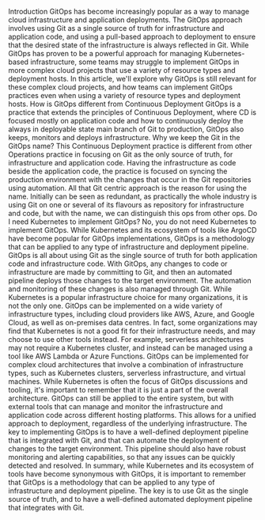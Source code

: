 Introduction
GitOps has become increasingly popular as a way to manage cloud infrastructure and application deployments. The GitOps approach involves using Git as a single source of truth for infrastructure and application code, and using a pull-based approach to deployment to ensure that the desired state of the infrastructure is always reflected in Git.
While GitOps has proven to be a powerful approach for managing Kubernetes-based infrastructure, some teams may struggle to implement GitOps in more complex cloud projects that use a variety of resource types and deployment hosts.
In this article, we'll explore why GitOps is still relevant for these complex cloud projects, and how teams can implement GitOps practices even when using a variety of resource types and deployment hosts.
How is GitOps different from Continuous Deployment
GitOps is a practice that extends the principles of Continuous Deployment, where CD is focused mostly on application code and how to continuously deploy the always in deployable state main branch of Git to production, GitOps also keeps, monitors and deploys infrastructure.
Why we keep the Git in the GitOps name?
This Continuous Deployment practice is different from other Operations practice in focusing on Git as the only source of truth, for infrastructure and application code. Having the infrastructure as code beside the application code, the practice is focused on syncing the production environment with the changes that occur in the Git repositories using automation. All that Git centric approach is the reason for using the name. Initially can be seen as redundant, as practically the whole industry is using Git on one or several of its flavours as repository for infrastructure and code, but with the name, we can distinguish this ops from other ops.
Do I need Kubernetes to implement GitOps?
No, you do not need Kubernetes to implement GitOps. While Kubernetes and its ecosystem of tools like ArgoCD have become popular for GitOps implementations, GitOps is a methodology that can be applied to any type of infrastructure and deployment pipeline.
GitOps is all about using Git as the single source of truth for both application code and infrastructure code. With GitOps, any changes to code or infrastructure are made by committing to Git, and then an automated pipeline deploys those changes to the target environment. The automation and monitoring of these changes is also managed through Git.
While Kubernetes is a popular infrastructure choice for many organizations, it is not the only one. GitOps can be implemented on a wide variety of infrastructure types, including cloud providers like AWS, Azure, and Google Cloud, as well as on-premises data centres.
In fact, some organizations may find that Kubernetes is not a good fit for their infrastructure needs, and may choose to use other tools instead. For example, serverless architectures may not require a Kubernetes cluster, and instead can be managed using a tool like AWS Lambda or Azure Functions.
GitOps can be implemented for complex cloud architectures that involve a combination of infrastructure types, such as Kubernetes clusters, serverless infrastructure, and virtual machines. While Kubernetes is often the focus of GitOps discussions and tooling, it's important to remember that it is just a part of the overall architecture. GitOps can still be applied to the entire system, but with external tools that can manage and monitor the infrastructure and application code across different hosting platforms. This allows for a unified approach to deployment, regardless of the underlying infrastructure.
The key to implementing GitOps is to have a well-defined deployment pipeline that is integrated with Git, and that can automate the deployment of changes to the target environment. This pipeline should also have robust monitoring and alerting capabilities, so that any issues can be quickly detected and resolved.
In summary, while Kubernetes and its ecosystem of tools have become synonymous with GitOps, it is important to remember that GitOps is a methodology that can be applied to any type of infrastructure and deployment pipeline. The key is to use Git as the single source of truth, and to have a well-defined automated deployment pipeline that integrates with Git.

